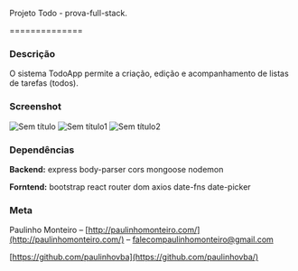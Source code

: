 Projeto Todo - prova-full-stack.

==============

### Descrição
O sistema TodoApp permite a criação, edição e acompanhamento de listas de tarefas (todos).


### Screenshot
![Sem título](https://user-images.githubusercontent.com/52004768/82830282-a5f28a80-9e8b-11ea-9705-e36156fd808d.png)
![Sem título1](https://user-images.githubusercontent.com/52004768/82830285-a9861180-9e8b-11ea-84bf-b3f2fe860137.png)
![Sem título2](https://user-images.githubusercontent.com/52004768/82830286-ab4fd500-9e8b-11ea-91c6-ed3a36bdf96d.png)


### Dependências

<b>Backend:</b>
express 
body-parser 
cors 
mongoose
nodemon

<b>Forntend:</b>
bootstrap
react router dom
axios
date-fns
date-picker

### Meta

Paulinho Monteiro – [http://paulinhomonteiro.com/](http://paulinhomonteiro.com/) – falecompaulinhomonteiro@gmail.com

[https://github.com/paulinhovba](https://github.com/paulinhovba/)
